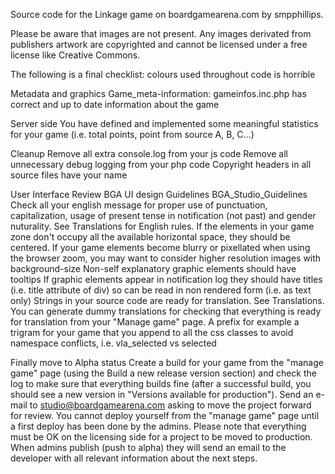 Source code for the Linkage game on boardgamearena.com by smpphillips.

Please be aware that images are not present. Any images derivated from publishers artwork are copyrighted and cannot be licensed under a free license like Creative Commons.

The following is a final checklist:
colours used throughout code is horrible

Metadata and graphics
Game_meta-information: gameinfos.inc.php has correct and up to date information about the game

Server side
You have defined and implemented some meaningful statistics for your game (i.e. total points, point from source A, B, C...)

Cleanup
Remove all extra console.log from your js code
Remove all unnecessary debug logging from your php code
Copyright headers in all source files have your name

User Interface
Review BGA UI design Guidelines BGA_Studio_Guidelines
Check all your english message for proper use of punctuation, capitalization, usage of present tense in notification (not past) and gender nuturality. See Translations for English rules.
If the elements in your game zone don't occupy all the available horizontal space, they should be centered.
If your game elements become blurry or pixellated when using the browser zoom, you may want to consider higher resolution images with background-size
Non-self explanatory graphic elements should have tooltips
If graphic elements appear in notification log they should have titles (i.e. title attribute of div) so can be read in non rendered form (i.e. as text only)
Strings in your source code are ready for translation. See Translations. You can generate dummy translations for checking that everything is ready for translation from your "Manage game" page.
A prefix for example a trigram for your game that you append to all the css classes to avoid namespace conflicts, i.e. vla_selected vs selected

Finally move to Alpha status
Create a build for your game from the "manage game" page (using the Build a new release version section) and check the log to make sure that everything builds fine (after a successful build, you should see a new version in "Versions available for production").
Send an e-mail to studio@boardgamearena.com asking to move the project forward for review. You cannot deploy yourself from the "manage game" page until a first deploy has been done by the admins. Please note that everything must be OK on the licensing side for a project to be moved to production.
When admins publish (push to alpha) they will send an email to the developer with all relevant information about the next steps.
